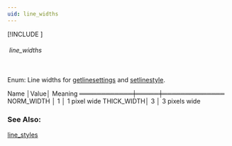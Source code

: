 ```yaml
---
uid: line_widths
---
```

[!INCLUDE [](graphics_header.md)]
######  &nbsp;line_widths&nbsp;&nbsp;&nbsp;&nbsp;&nbsp;&nbsp;&nbsp;

<br>Enum: Line widths for [getlinesettings](getlinesettings.md) and [setlinestyle](setlinestyle.md).<br>

<div class="data">
    Name    │Value│ Meaning
════════════╪═════╪══════════════
 NORM_WIDTH │  1  │ 1 pixel wide
 THICK_WIDTH│  3  │ 3 pixels wide
<br></div>

### See Also:
<div class="data"><a href="line_styles.md">  line_styles</a>
</div>

<br>